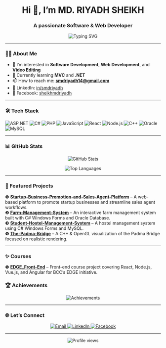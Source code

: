 <h1 align="center">Hi 👋, I’m MD. RIYADH SHEIKH</h1>
<h3 align="center">A passionate Software & Web Developer</h3>

<p align="center">
  <img src="https://readme-typing-svg.herokuapp.com/?lines=Welcome+to+my+GitHub+Profile!;Building+projects+since+2023++;Let's+connect!&center=true&width=500&height=50" alt="Typing SVG"/>
</p>

---

### 🧑‍💻 About Me

- 🌱 I’m interested in **Software Development**, **Web Development**, and **Video Editing**  
- 📖 Currently learning **MVC** and **.NET**  
- 📫 How to reach me: **smdriyadh14@gmail.com**  
- 🔗 LinkedIn: [in/smdriyadh](https://linkedin.com/in/smdriyadh)  
- 🔗 Facebook: [sheikhmdriyadh](https://facebook.com/sheikhmdriyadh)

---

### 🛠️ Tech Stack

<p align="left">
  <img src="https://img.shields.io/badge/ASP.NET-%233571A6.svg?style=for-the-badge&logo=.net&logoColor=white" alt="ASP.NET"/>
  <img src="https://img.shields.io/badge/C%23-239120?style=for-the-badge&logo=c-sharp&logoColor=white" alt="C#"/>
  <img src="https://img.shields.io/badge/PHP-777BB4?style=for-the-badge&logo=php&logoColor=white" alt="PHP"/>
  <img src="https://img.shields.io/badge/JavaScript-F7DF1E?style=for-the-badge&logo=javascript&logoColor=black" alt="JavaScript"/>
  <img src="https://img.shields.io/badge/React-20232A?style=for-the-badge&logo=react&logoColor=61DAFB" alt="React"/>
  <img src="https://img.shields.io/badge/Node.js-339933?style=for-the-badge&logo=nodedotjs&logoColor=white" alt="Node.js"/>
  <img src="https://img.shields.io/badge/C%2B%2B-00599C?style=for-the-badge&logo=cplusplus&logoColor=white" alt="C++"/>
  <img src="https://img.shields.io/badge/Oracle-F80000?style=for-the-badge&logo=oracle&logoColor=white" alt="Oracle"/>
  <img src="https://img.shields.io/badge/MySQL-4479A1?style=for-the-badge&logo=mysql&logoColor=white" alt="MySQL"/>
</p>

---

### 📊 GitHub Stats

<p align="center">
  <img src="https://github-readme-stats.vercel.app/api?username=smdriyadh&show_icons=true&theme=tokyonight" alt="GitHub Stats"/>
</p>

<p align="center">
  <img src="https://github-readme-stats.vercel.app/api/top-langs/?username=smdriyadh&layout=compact&theme=tokyonight" alt="Top Languages"/>
</p>

---

### 🚀 Featured Projects

❶ [**Startup-Business-Promotion-and-Sales-Agent-Platform**](https://github.com/smdriyadh/Startup-Business-Promotion-and-Sales-Agent-Platform) – A web-based platform to promote startup businesses and streamline sales agent workflows.<br>
❷ [**Farm-Management-System**](https://github.com/smdriyadh/Farm-Management-System) – An interactive farm management system built with C# Windows Forms and Oracle Database.<br>
❸ [**Student-Hostel-Management-System**](https://github.com/smdriyadh/Student-Hostel-Management-System) – A hostel management system using C# Windows Forms and MySQL.<br>
❹ [**The-Padma-Bridge**](https://github.com/smdriyadh/The-Padma-Bridge) – A C++ & OpenGL visualization of the Padma Bridge focused on realistic rendering.

---

### ✨ Courses
❶ [**EDGE_Front-End**](https://github.com/smdriyadh/EDGE_Front-End) – Front-end course project covering React, Node.js, Vue.js, and Angular for BCC’s EDGE initiative.

### 🏆 Achievements

<p align="center">
  <img src="https://github-profile-trophy.vercel.app/?username=smdriyadh&theme=tokyonight&column=7" alt="Achievements"/>
</p>

---

### 🌐 Let’s Connect

<p align="center">
  <a href="mailto:smdriyadh14@gmail.com">
    <img src="https://img.shields.io/badge/Email-D14836?style=for-the-badge&logo=gmail&logoColor=white" alt="Email"/>
  </a>
  <a href="https://linkedin.com/in/smdriyadh">
    <img src="https://img.shields.io/badge/LinkedIn-0A66C2?style=for-the-badge&logo=linkedin&logoColor=white" alt="LinkedIn"/>
  </a>
  <a href="https://facebook.com/sheikhmdriyadh">
    <img src="https://img.shields.io/badge/Facebook-1877F2?style=for-the-badge&logo=facebook&logoColor=white" alt="Facebook"/>
  </a>
</p>

---

<p align="center">
  <img src="https://komarev.com/ghpvc/?username=smdriyadh&label=Profile%20views&color=0e75b6&style=flat" alt="Profile views"/>
</p>
